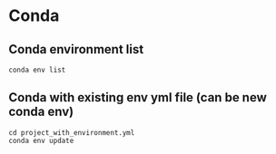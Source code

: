 # Conda

## Conda environment list
```
conda env list
```

## Conda with existing env yml file (can be new conda env)
```
cd project_with_environment.yml
conda env update
```

